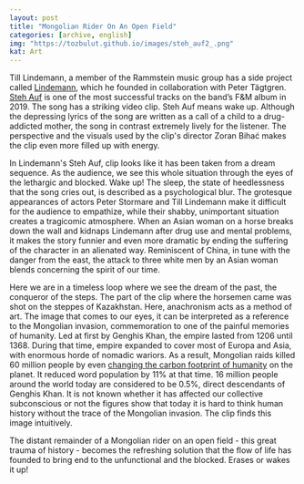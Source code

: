 ```yaml
---
layout: post
title: "Mongolian Rider On An Open Field"
categories: [archive, english]
img: "https://tozbulut.github.io/images/steh_auf2_.png"
kat: Art
---
```


Till Lindemann, a member of the Rammstein music group has a side project called [Lindemann](), which he founded in collaboration with Peter Tägtgren. [Steh Auf](https://www.youtube.com/watch?v=hiOjK992bPU) is one of the most successful tracks on the band’s F&M album in 2019. The song has a striking video clip. Steh Auf means wake up. Although the depressing lyrics of the song are written as a call of a child to a drug-addicted mother, the song in contrast extremely lively for the listener. The perspective and the visuals used by the clip's director Zoran Bihać makes the clip even more filled up with energy.

In Lindemann's Steh Auf, clip looks like it has been taken from a dream sequence. As the audience, we see this whole situation through the eyes of the lethargic and blocked. Wake up! The sleep, the state of heedlessness that the song cries out, is described as a psychological blur. The grotesque appearances of actors Peter Stormare and Till Lindemann make it difficult for the audience to empathize, while their shabby, unimportant situation creates a tragicomic atmosphere. When an Asian woman on a horse breaks down the wall and kidnaps Lindemann after drug use and mental problems, it makes the story funnier and even more dramatic by ending the suffering of the character in an alienated way. Reminiscent of China, in tune with the danger from the east, the attack to three white men by an Asian woman blends concerning the spirit of our time.

Here we are in a timeless loop where we see the dream of the past, the conqueror of the steps. The part of the clip where the horsemen came was shot on the steppes of Kazakhstan. Here, anachronism acts as a method of art. The image that comes to our eyes, it can be interpreted as a reference to the Mongolian invasion, commemoration to one of the painful memories of humanity. Led at first by Genghis Khan, the empire lasted from 1206 until 1368. During that time, empire expanded to cover most of Europa and Asia, with enormous horde of nomadic wariors. As a result, Mongolian raids killed 60 million people by even [changing the carbon footprint of humanity](https://www.theguardian.com/theguardian/2011/jan/26/genghis-khan-eco-warrior) on the planet. It reduced word population by 11% at that time. 16 million people around the world today are considered to be 0.5%, direct descendants of Genghis Khan. It is not known whether it has affected our collective subconscious or not the figures show that today it is hard to think human history without the trace of the Mongolian invasion. The clip finds this image intuitively.

The distant remainder of a Mongolian rider on an open field - this great trauma of history - becomes the refreshing solution that the flow of life has founded to bring end to the unfunctional and the blocked. Erases or wakes it up!
